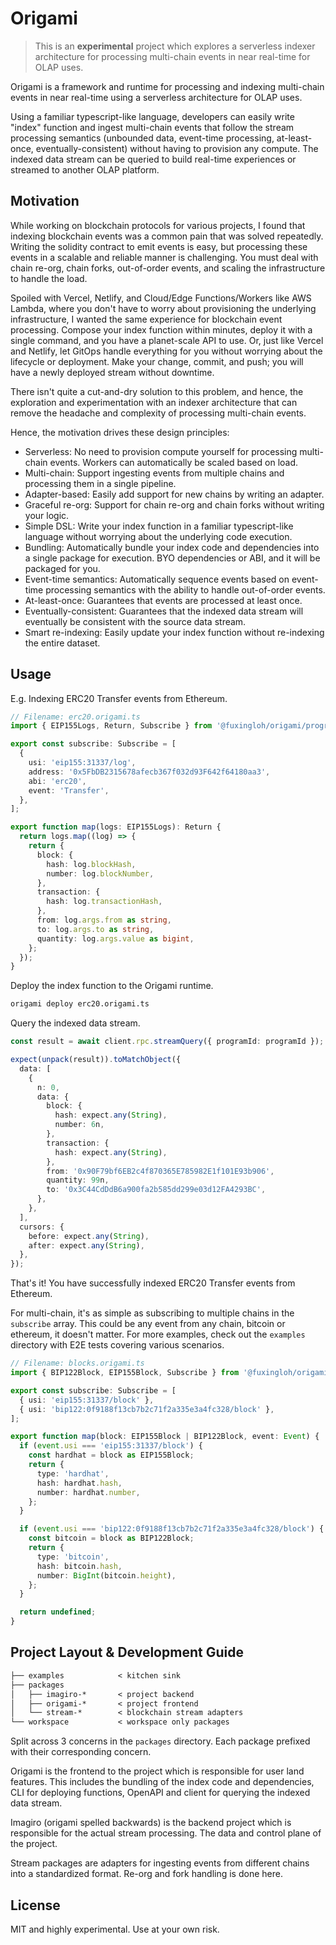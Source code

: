 # Origami

> This is an **experimental** project which explores a serverless indexer architecture
> for processing multi-chain events in near real-time for OLAP uses.

Origami is a framework and runtime for processing and indexing multi-chain events in near real-time using a serverless architecture for OLAP uses.

Using a familiar typescript-like language, developers can easily write "index" function and ingest multi-chain events that follow the stream processing semantics (unbounded data, event-time processing, at-least-once, eventually-consistent) without having to provision any compute. The indexed data stream can be queried to build real-time experiences or streamed to another OLAP platform.

## Motivation

While working on blockchain protocols for various projects, I found that indexing blockchain events was a common pain that was solved repeatedly. Writing the solidity contract to emit events is easy, but processing these events in a scalable and reliable manner is challenging. You must deal with chain re-org, chain forks, out-of-order events, and scaling the infrastructure to handle the load.

Spoiled with Vercel, Netlify, and Cloud/Edge Functions/Workers like AWS Lambda, where you don't have to worry about provisioning the underlying
infrastructure, I wanted the same experience for blockchain event processing. Compose your index function within minutes, deploy it with a single command, and you have a planet-scale API to use. Or, just like Vercel and Netlify, let GitOps handle everything for you without worrying about the lifecycle or deployment. Make your change, commit, and push; you will have a newly deployed stream without downtime.

There isn't quite a cut-and-dry solution to this problem, and hence, the exploration and experimentation with an indexer architecture that can remove the headache and complexity of processing multi-chain events.

Hence, the motivation drives these design principles:

- Serverless: No need to provision compute yourself for processing multi-chain events. Workers can automatically be scaled based on load.
- Multi-chain: Support ingesting events from multiple chains and processing them in a single pipeline.
- Adapter-based: Easily add support for new chains by writing an adapter.
- Graceful re-org: Support for chain re-org and chain forks without writing your logic.
- Simple DSL: Write your index function in a familiar typescript-like language without worrying about the underlying code execution.
- Bundling: Automatically bundle your index code and dependencies into a single package for execution. BYO dependencies or ABI, and it will be packaged for you.
- Event-time semantics: Automatically sequence events based on event-time processing semantics with the ability to handle out-of-order events.
- At-least-once: Guarantees that events are processed at least once.
- Eventually-consistent: Guarantees that the indexed data stream will eventually be consistent with the source data stream.
- Smart re-indexing: Easily update your index function without re-indexing the entire dataset.

## Usage

E.g. Indexing ERC20 Transfer events from Ethereum.

```ts
// Filename: erc20.origami.ts
import { EIP155Logs, Return, Subscribe } from '@fuxingloh/origami/program';

export const subscribe: Subscribe = [
  {
    usi: 'eip155:31337/log',
    address: '0x5FbDB2315678afecb367f032d93F642f64180aa3',
    abi: 'erc20',
    event: 'Transfer',
  },
];

export function map(logs: EIP155Logs): Return {
  return logs.map((log) => {
    return {
      block: {
        hash: log.blockHash,
        number: log.blockNumber,
      },
      transaction: {
        hash: log.transactionHash,
      },
      from: log.args.from as string,
      to: log.args.to as string,
      quantity: log.args.value as bigint,
    };
  });
}
```

Deploy the index function to the Origami runtime.

```sh
origami deploy erc20.origami.ts
```

Query the indexed data stream.

```ts
const result = await client.rpc.streamQuery({ programId: programId });

expect(unpack(result)).toMatchObject({
  data: [
    {
      n: 0,
      data: {
        block: {
          hash: expect.any(String),
          number: 6n,
        },
        transaction: {
          hash: expect.any(String),
        },
        from: '0x90F79bf6EB2c4f870365E785982E1f101E93b906',
        quantity: 99n,
        to: '0x3C44CdDdB6a900fa2b585dd299e03d12FA4293BC',
      },
    },
  ],
  cursors: {
    before: expect.any(String),
    after: expect.any(String),
  },
});
```

That's it! You have successfully indexed ERC20 Transfer events from Ethereum.

For multi-chain, it's as simple as subscribing to multiple chains in the `subscribe` array.
This could be any event from any chain, bitcoin or ethereum, it doesn't matter.
For more examples, check out the `examples` directory with E2E tests covering various scenarios.

```ts
// Filename: blocks.origami.ts
import { BIP122Block, EIP155Block, Subscribe } from '@fuxingloh/origami/program';

export const subscribe: Subscribe = [
  { usi: 'eip155:31337/block' },
  { usi: 'bip122:0f9188f13cb7b2c71f2a335e3a4fc328/block' },
];

export function map(block: EIP155Block | BIP122Block, event: Event) {
  if (event.usi === 'eip155:31337/block') {
    const hardhat = block as EIP155Block;
    return {
      type: 'hardhat',
      hash: hardhat.hash,
      number: hardhat.number,
    };
  }

  if (event.usi === 'bip122:0f9188f13cb7b2c71f2a335e3a4fc328/block') {
    const bitcoin = block as BIP122Block;
    return {
      type: 'bitcoin',
      hash: bitcoin.hash,
      number: BigInt(bitcoin.height),
    };
  }

  return undefined;
}
```

## Project Layout & Development Guide

```txt
├── examples            < kitchen sink
├── packages
│   ├── imagiro-*       < project backend
│   ├── origami-*       < project frontend
│   └── stream-*        < blockchain stream adapters
└── workspace           < workspace only packages
```

Split across 3 concerns in the `packages` directory.
Each package prefixed with their corresponding concern.

Origami is the frontend to the project which is responsible for user land features.
This includes the bundling of the index code and dependencies,
CLI for deploying functions, OpenAPI and client for querying the indexed data stream.

Imagiro (origami spelled backwards) is the backend project which is responsible for the actual stream processing.
The data and control plane of the project.

Stream packages are adapters for ingesting events from different chains into a standardized format.
Re-org and fork handling is done here.

## License

MIT and highly experimental. Use at your own risk.
